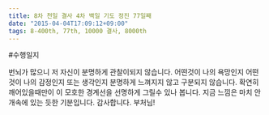 ```yaml
---
title: 8차 천일 결사 4차 백일 기도 정진 77일째
date: "2015-04-04T17:09:12+09:00"
tags: 8-400th, 77th, 10000 결사, 8000th
---
```


#수행일지

번뇌가 많으니 저 자신이 분명하게 관찰이되지 않습니다. 어떤것이 나의 욕망인지 어떤것이 나의 감정인지 또는 생각인지 분명하게 느껴지지 않고 구분되지 않습니다. 확연히 깨어있을때만이 이 모호한 경계선을 선명하게 그릴수 있나 봅니다. 지금 느낌은 마치 안개속에 있는 듯한 기분입니다. 감사합니다. 부처님!
